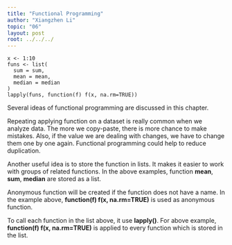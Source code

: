 ```yaml
---
title: "Functional Programming"
author: "Xiangzhen Li"
topic: "06"
layout: post
root: ../../../
---
```



```
x <- 1:10
funs <- list(
  sum = sum,
  mean = mean,
  median = median
)
lapply(funs, function(f) f(x, na.rm=TRUE))
```
Several ideas of functional programming are discussed in this chapter.

Repeating applying function on a dataset is really common when we analyze data. The more we copy-paste, there is more chance to make mistakes. Also, if the value we are dealing with changes, we have to change them one by one again. Functional programming could help to reduce duplication.

Another useful idea is to store the function in lists. It makes it easier to work with groups of related functions. In the above examples, function **mean**, **sum**, **median** are stored as a list.

Anonymous function will be created if the function does not have a name. In the example above, **function(f) f(x, na.rm=TRUE)** is used as anonymous function. 

To call each function in the list above, it use **lapply()**. For above example, **function(f) f(x, na.rm=TRUE)** is applied to every function which is stored in the list.
